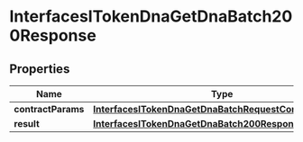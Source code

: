 

# InterfacesITokenDnaGetDnaBatch200Response


## Properties

| Name | Type | Description | Notes |
|------------ | ------------- | ------------- | -------------|
|**contractParams** | [**InterfacesITokenDnaGetDnaBatchRequestContractParams**](InterfacesITokenDnaGetDnaBatchRequestContractParams.md) |  |  |
|**result** | [**InterfacesITokenDnaGetDnaBatch200ResponseResult**](InterfacesITokenDnaGetDnaBatch200ResponseResult.md) |  |  |



